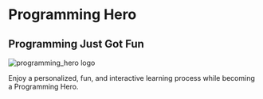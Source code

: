 

<!DOCTYPE html>
<html lang="en">
  <head>
    <meta charset="UTF-8" />
    <title>Learn Programming</title>
  </head>
  <body>
    <h1>Programming Hero</h1>
    <h2>Programming Just Got Fun</h2>
    <img src="https://images.app.goo.gl/u1dYFqMbK3NepVAq8" alt="programming_hero logo" />
    <p>
      Enjoy a personalized, fun, and interactive learning process while becoming a    Programming Hero.
    </p>
  </body>
</html>

